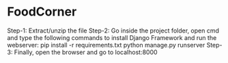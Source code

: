 # FoodCorner
Step-1: Extract/unzip the file  Step-2: Go inside the project folder, open cmd and type the following commands to install Django Framework and run the webserver:  pip install -r requirements.txt python manage.py runserver Step-3: Finally, open the browser and go to localhost:8000
